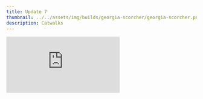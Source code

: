 ```yaml
---
title: Update 7
thumbnail: ../../assets/img/builds/georgia-scorcher/georgia-scorcher.png
description: Catwalks
---
```

<div class="embed-wrapper"><iframe src="https://www.youtube.com/embed/oTpchA_MjyM?si=pj7ynBFB0MdhDHbz" title="YouTube video player" frameborder="0" allow="accelerometer; autoplay; clipboard-write; encrypted-media; gyroscope; picture-in-picture; web-share" referrerpolicy="strict-origin-when-cross-origin" allowfullscreen></iframe></div>